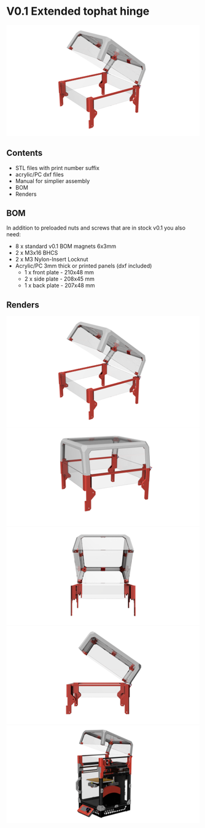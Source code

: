 # V0.1 Extended tophat hinge

![Image of V0.1 extended tophat hinge](images/tophat_render.png)

## Contents

* STL files with print number suffix
* acrylic/PC dxf files
* Manual for simplier assembly
* BOM
* Renders

## BOM
In addition to preloaded nuts and screws that are in stock v0.1 you also need:
* 8 x standard v0.1 BOM magnets 6x3mm
* 2 x M3x16 BHCS
* 2 x M3 Nylon-Insert Locknut
* Acrylic/PC 3mm thick or printed panels (dxf included)
  * 1 x front plate - 210x48 mm
  * 2 x side plate - 208x45 mm
  * 1 x back plate - 207x48 mm


## Renders

![Image of V0.1 ](images/tophat_render.png)
![Image of V0.1 ](images/tophat-closed.png)
![Image of V0.1 ](images/tophat-front.png)
![Image of V0.1 ](images/tophat-side.png)
![Image of V0.1 remixed](images/v01-remixed-render.png)
